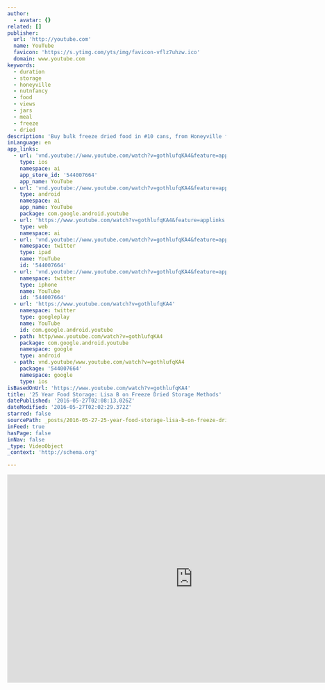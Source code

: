```yaml
---
author:
  - avatar: {}
related: []
publisher:
  url: 'http://youtube.com'
  name: YouTube
  favicon: 'https://s.ytimg.com/yts/img/favicon-vflz7uhzw.ico'
  domain: www.youtube.com
keywords:
  - duration
  - storage
  - honeyville
  - nutnfancy
  - food
  - views
  - jars
  - meal
  - freeze
  - dried
description: 'Buy bulk freeze dried food in #10 cans, from Honeyville foods, and make your own freeze dried meals. Lisa tells us how. Once opened however, you need to vacuum pack the unused portions quickly to preserve them...say for another 24.5 yrs or so.'
inLanguage: en
app_links:
  - url: 'vnd.youtube://www.youtube.com/watch?v=gothlufqKA4&feature=applinks'
    type: ios
    namespace: ai
    app_store_id: '544007664'
    app_name: YouTube
  - url: 'vnd.youtube://www.youtube.com/watch?v=gothlufqKA4&feature=applinks'
    type: android
    namespace: ai
    app_name: YouTube
    package: com.google.android.youtube
  - url: 'https://www.youtube.com/watch?v=gothlufqKA4&feature=applinks'
    type: web
    namespace: ai
  - url: 'vnd.youtube://www.youtube.com/watch?v=gothlufqKA4&feature=applinks'
    namespace: twitter
    type: ipad
    name: YouTube
    id: '544007664'
  - url: 'vnd.youtube://www.youtube.com/watch?v=gothlufqKA4&feature=applinks'
    namespace: twitter
    type: iphone
    name: YouTube
    id: '544007664'
  - url: 'https://www.youtube.com/watch?v=gothlufqKA4'
    namespace: twitter
    type: googleplay
    name: YouTube
    id: com.google.android.youtube
  - path: http/www.youtube.com/watch?v=gothlufqKA4
    package: com.google.android.youtube
    namespace: google
    type: android
  - path: vnd.youtube/www.youtube.com/watch?v=gothlufqKA4
    package: '544007664'
    namespace: google
    type: ios
isBasedOnUrl: 'https://www.youtube.com/watch?v=gothlufqKA4'
title: '25 Year Food Storage: Lisa B on Freeze Dried Storage Methods'
datePublished: '2016-05-27T02:08:13.026Z'
dateModified: '2016-05-27T02:02:29.372Z'
starred: false
sourcePath: _posts/2016-05-27-25-year-food-storage-lisa-b-on-freeze-dried-storage-methods.md
inFeed: true
hasPage: false
inNav: false
_type: VideoObject
_context: 'http://schema.org'

---
```

<iframe src="https://cdn.embedly.com/widgets/media.html?src=http%3A%2F%2Fwww.youtube.com%2Fembed%2FgothlufqKA4&amp;url=http%3A%2F%2Fwww.youtube.com%2Fwatch%3Fv%3DgothlufqKA4&amp;image=http%3A%2F%2Fi.ytimg.com%2Fvi%2FgothlufqKA4%2Fhqdefault.jpg&amp;key=b7d04c9b404c499eba89ee7072e1c4f7&amp;type=text%2Fhtml&amp;schema=youtube" width="854" height="480" scrolling="no" frameborder="0" allowfullscreen="" style=""></iframe>
